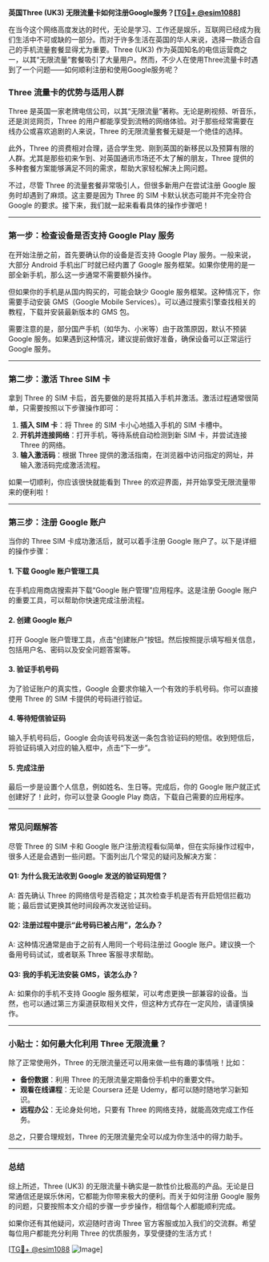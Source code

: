 **英国Three (UK3) 无限流量卡如何注册Google服务？[[TG💪+ @esim1088](https://t.me/s/esim1088)]**

在当今这个网络高度发达的时代，无论是学习、工作还是娱乐，互联网已经成为我们生活中不可或缺的一部分。而对于许多生活在英国的华人来说，选择一款适合自己的手机流量套餐显得尤为重要。Three (UK3) 作为英国知名的电信运营商之一，以其“无限流量”套餐吸引了大量用户。然而，不少人在使用Three流量卡时遇到了一个问题——如何顺利注册和使用Google服务呢？

### Three 流量卡的优势与适用人群

Three 是英国一家老牌电信公司，以其“无限流量”著称。无论是刷视频、听音乐，还是浏览网页，Three 的用户都能享受到流畅的网络体验。对于那些经常需要在线办公或喜欢追剧的人来说，Three 的无限流量套餐无疑是一个绝佳的选择。

此外，Three 的资费相对合理，适合学生党、刚到英国的新移民以及预算有限的人群。尤其是那些初来乍到、对英国通讯市场还不太了解的朋友，Three 提供的多种套餐方案能够满足不同的需求，帮助大家轻松解决上网问题。

不过，尽管 Three 的流量套餐非常吸引人，但很多新用户在尝试注册 Google 服务时却遇到了麻烦。这主要是因为 Three 的 SIM 卡默认状态可能并不完全符合 Google 的要求。接下来，我们就一起来看看具体的操作步骤吧！

---

### 第一步：检查设备是否支持 Google Play 服务

在开始注册之前，首先要确认你的设备是否支持 Google Play 服务。一般来说，大部分 Android 手机出厂时就已经内置了 Google 服务框架。如果你使用的是一部全新手机，那么这一步通常不需要额外操作。

但如果你的手机是从国内购买的，可能会缺少 Google 服务框架。这种情况下，你需要手动安装 GMS（Google Mobile Services）。可以通过搜索引擎查找相关的教程，下载并安装最新版本的 GMS 包。

需要注意的是，部分国产手机（如华为、小米等）由于政策原因，默认不预装 Google 服务。如果遇到这种情况，建议提前做好准备，确保设备可以正常运行 Google 服务。

---

### 第二步：激活 Three SIM 卡

拿到 Three 的 SIM 卡后，首先要做的是将其插入手机并激活。激活过程通常很简单，只需要按照以下步骤操作即可：

1. **插入 SIM 卡**：将 Three 的 SIM 卡小心地插入手机的 SIM 卡槽中。
2. **开机并连接网络**：打开手机，等待系统自动检测到新 SIM 卡，并尝试连接 Three 的网络。
3. **输入激活码**：根据 Three 提供的激活指南，在浏览器中访问指定的网址，并输入激活码完成激活流程。

如果一切顺利，你应该很快就能看到 Three 的欢迎界面，并开始享受无限流量带来的便利啦！

---

### 第三步：注册 Google 账户

当你的 Three SIM 卡成功激活后，就可以着手注册 Google 账户了。以下是详细的操作步骤：

#### 1. 下载 Google 账户管理工具

在手机应用商店搜索并下载“Google 账户管理”应用程序。这是注册 Google 账户的重要工具，可以帮助你快速完成注册流程。

#### 2. 创建 Google 账户

打开 Google 账户管理工具，点击“创建账户”按钮。然后按照提示填写相关信息，包括用户名、密码以及安全问题答案等。

#### 3. 验证手机号码

为了验证账户的真实性，Google 会要求你输入一个有效的手机号码。你可以直接使用 Three 的 SIM 卡提供的号码进行验证。

#### 4. 等待短信验证码

输入手机号码后，Google 会向该号码发送一条包含验证码的短信。收到短信后，将验证码填入对应的输入框中，点击“下一步”。

#### 5. 完成注册

最后一步是设置个人信息，例如姓名、生日等。完成后，你的 Google 账户就正式创建好了！此时，你可以登录 Google Play 商店，下载自己需要的应用程序。

---

### 常见问题解答

尽管 Three 的 SIM 卡和 Google 账户注册流程看似简单，但在实际操作过程中，很多人还是会遇到一些问题。下面列出几个常见的疑问及解决方案：

#### Q1: 为什么我无法收到 Google 发送的验证码短信？
A: 首先确认 Three 的网络信号是否稳定；其次检查手机是否有开启短信拦截功能；最后尝试更换其他时间段再次发送验证码。

#### Q2: 注册过程中提示“此号码已被占用”，怎么办？
A: 这种情况通常是由于之前有人用同一个号码注册过 Google 账户。建议换一个备用号码试试，或者联系 Three 客服寻求帮助。

#### Q3: 我的手机无法安装 GMS，该怎么办？
A: 如果你的手机不支持 Google 服务框架，可以考虑更换一部兼容的设备。当然，也可以通过第三方渠道获取相关文件，但这种方式存在一定风险，请谨慎操作。

---

### 小贴士：如何最大化利用 Three 无限流量？

除了正常使用外，Three 的无限流量还可以用来做一些有趣的事情哦！比如：

- **备份数据**：利用 Three 的无限流量定期备份手机中的重要文件。
- **观看在线课程**：无论是 Coursera 还是 Udemy，都可以随时随地学习新知识。
- **远程办公**：无论身处何地，只要有 Three 的网络支持，就能高效完成工作任务。

总之，只要合理规划，Three 的无限流量完全可以成为你生活中的得力助手。

---

### 总结

综上所述，Three (UK3) 的无限流量卡确实是一款性价比极高的产品。无论是日常通信还是娱乐休闲，它都能为你带来极大的便利。而关于如何注册 Google 服务的问题，只要按照本文介绍的步骤一步步操作，相信每个人都能顺利完成。

如果你还有其他疑问，欢迎随时咨询 Three 官方客服或加入我们的交流群。希望每位用户都能充分利用 Three 的优质服务，享受便捷的生活方式！

[[TG💪+ @esim1088](https://t.me/s/esim1088) ![Image](https://i.postimg.cc/4NQfJmqS/Snipaste-2025-05-13-00-14-12.png)]